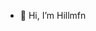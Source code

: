 - 👋 Hi, I’m Hillmfn


<!---
mtutarish/mtutarish is a ✨ special ✨ repository because its `README.md` (this file) appears on your GitHub profile.
You can click the Preview link to take a look at your changes.
--->
